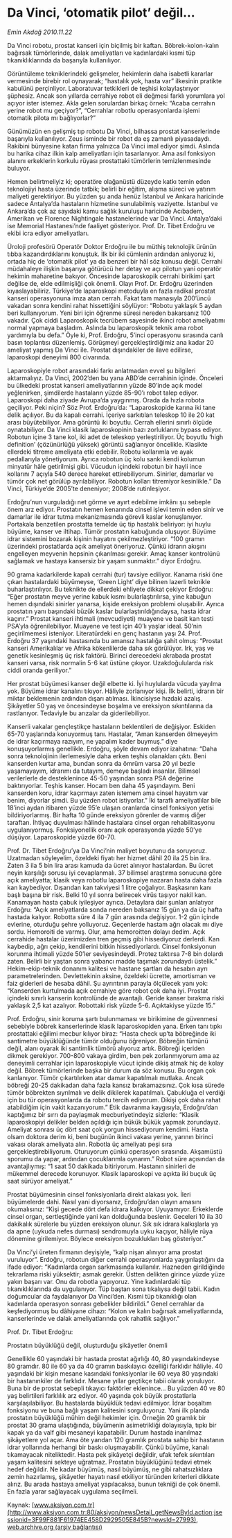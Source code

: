 # Da Vinci, ‘otomatik pilot’ değil…

*Emin Akdağ 2010.11.22*

<font class="agenda2NewsSpot">
 Da Vinci robotu, prostat kanseri için biçilmiş bir kaftan. Böbrek-kolon-kalın bağırsak tümörlerinde, dalak ameliyatları ve kadınlardaki kısmi tüp tıkanıklıklarında da başarıyla kullanılıyor.
</font>
<font class="newsDetail">
 <p>
 </p>
 <p class="MsoNormal">
  Görüntüleme tekniklerindeki gelişmeler, hekimlerin daha isabetli kararlar vermesinde birebir rol oynayarak; “hastalık yok, hasta var” ilkesinin pratikte kabulünü perçinliyor. Laboratuvar tetkikleri de teşhisi kolaylaştırıyor şüphesiz. Ancak son yıllarda cerrahiye robot eli değmesi farklı yorumlara yol açıyor ister istemez. Akla gelen sorulardan birkaç örnek: “Acaba cerrahın yerine robot mu geçiyor?”, “Cerrahlar robotlu operasyonlarda işlemi otomatik pilota mı bağlıyorlar?”
 </p>
 <p class="MsoNormal">
  Günümüzün en gelişmiş tıp robotu Da Vinci, bilhassa prostat kanserlerinde başarıyla kullanılıyor. Zeus isminde bir robot da eş zamanlı piyasadaydı. Rakibini bünyesine katan firma yalnızca Da Vinci imal ediyor şimdi. Aslında bu harika cihaz ilkin kalp ameliyatları için tasarlanıyor. Ama asıl fonksiyon alanını erkeklerin korkulu rüyası prostattaki tümörlerin temizlenmesinde buluyor.
 </p>
 <p class="MsoNormal">
  Hemen belirtmeliyiz ki; operatöre olağanüstü düzeyde katkı temin eden teknolojiyi hasta üzerinde tatbik; belirli bir eğitim, alışma süreci ve yatırım maliyeti gerektiriyor. Bu yüzden şu anda henüz İstanbul ve Ankara haricinde sadece Antalya’da hastaların hizmetine sunulabilmiş vaziyette. İstanbul ve Ankara’da çok az sayıdaki kamu sağlık kuruluşu haricinde Acıbadem, Amerikan ve Florence Nightingale hastanelerinde var Da Vinci. Antalya’daki ise Memorial Hastanesi’nde faaliyet gösteriyor. Prof. Dr. Tibet Erdoğru ve ekibi icra ediyor ameliyatları.
 </p>
 <p class="MsoNormal">
  Üroloji profesörü Operatör Doktor Erdoğru ile bu müthiş teknolojik ürünün tıbba kazandırdıklarını konuştuk. İlk bir iki cümlenin ardından anlıyoruz ki, ortada hiç de ‘otomatik pilot’ ya da benzeri bir hâl söz konusu değil. Cerrahi müdahaleye ilişkin başarıya götürücü her detay ve açı pilotun yani operatör hekimin maharetine bakıyor. Öncesinde laparoskopik cerrahi birikimi şart değilse de, elde edilmişliği çok önemli. Olayı Prof. Dr. Erdoğru üzerinden kıyaslayabiliriz. Türkiye’de laparoskopi metoduyla en fazla radikal prostat kanseri operasyonuna imza atan cerrah. Fakat tam manasıyla 200’üncü vakadan sonra kendini rahat hissettiğini söylüyor: “Robotu yaklaşık 5 aydan beri kullanıyorum. Yeni biri için öğrenme süresi nereden bakarsanız 100 vakadır. Çok ciddi Laparoskopik tecrübem sayesinde ikinci robot ameliyatımı normal yapmaya başladım. Aslında bu laparoskopik teknik ama robot yardımıyla bu defa.” Öyle ki, Prof. Erdoğru, 5’inci operasyonu sırasında canlı basın toplantısı düzenlemiş. Görüşmeyi gerçekleştirdiğimiz ana kadar 20 ameliyat yapmış Da Vinci ile. Prostat dışındakiler de ilave edilirse, laparoskopi deneyimi 800 civarında.
 </p>
 <p class="MsoNormal">
  Laparoskopiyle robot arasındaki farkı anlatmadan evvel şu bilgileri aktarmalıyız.
  <span>
  </span>
  Da Vinci, 2002’den bu yana ABD’de cerrahinin içinde. Önceleri bu ülkedeki prostat kanseri ameliyatlarının yüzde 80’inde açık model yeğlenirken, şimdilerde hastaların yüzde 85-90’ı robot talep ediyor. Laparoskopi daha ziyade Avrupa’da yaygınmış. Orada da hızla robota geçiliyor. Peki niçin? Söz Prof. Erdoğru’da: “Laparoskopide karına iki tane delik açılıyor. Bu da kapalı cerrahi. İçeriye sarkıtılan teleskop 10 ile 20 kat arası büyütebiliyor. Ama görüntü iki boyutlu. Cerrah ellerini sınırlı ölçüde oynatabiliyor. Da Vinci klasik laparoskopinin bazı zorluklarını bypass ediyor. Robotun içine 3 tane kol, iki adet de teleskop yerleştiriliyor. Üç boyutlu ‘high definition’ (çözünürlüğü yüksek) görüntü sağlanıyor öncelikle. Klasikte ellerdeki titreme ameliyata etki edebilir. Robotu kollarımla ve ayak pedallarıyla yönetiyorum. Ayrıca robotun üç kolu sanki kendi kolumun minyatür hâle getirilmişi gibi. Vücudun içindeki robotun bir hayli ince kollarını 7 açıyla 540 derece hareket ettirebiliyorum. Sinirler, damarlar ve tümör çok net görülüp ayrılabiliyor. Robotun kolları titremiyor kesinlikle.” Da Vinci, Türkiye’de 2005’te deneniyor; 2008’de rutinleşiyor.
 </p>
 <p class="MsoNormal">
  Erdoğru’nun vurguladığı net görme ve ayırt edebilme imkânı şu sebeple önem arz ediyor. Prostatın hemen kenarında cinsel işlevi temin eden sinir ve damarlar ile idrar tutma mekanizmasında görevli kaslar konuşlanıyor. Portakala benzetilen prostatta temelde üç tip hastalık beliriyor: iyi huylu büyüme, kanser ve iltihap. Tümör prostatın kabuğunda oluşuyor. Büyüme idrar sistemini bozarak kişinin hayatını çekilmezleştiriyor. “100 gramın üzerindeki prostatlarda açık ameliyat öneriyoruz. Çünkü idrarın akışını engelleyen meyvenin hepsinin çıkarılması gerekir. Amaç kanser kontrolünü sağlamak ve hastaya kansersiz bir yaşam sunmaktır.” diyor Erdoğru.
 </p>
 <p class="MsoNormal">
  90 grama kadarkilerde kapalı cerrahi (tur) tavsiye ediliyor. Kanama riski öne çıkan hastalardaki büyümeyse, ‘Green Light’ diye bilinen lazerli teknikle buharlaştırılıyor. Bu teknikte de ellerdeki ehliyete dikkat çekiyor Erdoğru: “Eğer prostatın meyve yerine kabuk kısmı bularlaştırılırsa, yine kabuğun hemen dışındaki sinirler yanarsa, kişide ereksiyon problemi oluşabilir. Ayrıca prostatın yanı başındaki büzük kaslar bularlaştırıldığındaysa, hasta idrar kaçırır.” Prostat kanseri ihtimali (mevcudiyeti) muayene ve basit kan testi PSA’yla öğrenilebiliyor. Muayene ve test için 40’lı yaşlar ideal. 50’nin geçirilmemesi isteniyor. Literatürdeki en genç hastanın yaşı 24. Prof. Erdoğru 37 yaşındaki hastasında bu amansız hastalığa şahit olmuş: “Prostat kanseri Amerikalılar ve Afrika kökenlilerde daha sık görülüyor. Irk, yaş ve genetik kesinleşmiş üç risk faktörü. Birinci derecedeki akrabada prostat kanseri varsa, risk normalin 5-6 kat üstüne çıkıyor. Uzakdoğulularda risk ciddi oranda geriliyor.”
 </p>
 <p class="MsoNormal">
  Her prostat büyümesi kanser değil elbette ki. İyi huylularda vücuda yayılma yok. Büyüme idrar kanalını tıkıyor. Hâliyle zorlanıyor kişi. İlk belirti, idrarın bir miktar beklemenin ardından dışarı atılması. İkincisiyse hızdaki azalış. Şikâyetler 50 yaş ve öncesindeyse boşalma ve ereksiyon sıkıntılarına da rastlanıyor. Tedaviyle bu arızalar da giderilebiliyor.
 </p>
 <p class="MsoNormal">
  Kanserli vakalar gençleştikçe hastaların beklentileri de değişiyor. Eskiden 65-70 yaşlarında konuyormuş tanı. Hastalar, “Aman kanserden ölmeyeyim de idrar kaçırmaya razıyım, ne yapalım kader buymuş.” diye konuşuyorlarmış genellikle. Erdoğru, şöyle devam ediyor izahatına: “Daha sonra teknolojinin ilerlemesiyle daha erken teşhis olanakları çıktı. Beni kanserden kurtar ama, bundan sonra da ömrüm varsa 20 yıl bezle yaşamayayım, idrarımı da tutayım, demeye başladı insanlar. Bilimsel verilerlerle de desteklenince 45-50 yaşından sonra PSA değerine baktırıyorlar. Teşhis kanser. Hocam ben daha 45 yaşındayım. Beni kanserden koru, idrar kaçırmayı zaten istemem ama cinsel hayatım var benim, diyorlar şimdi. Bu yüzden robot istiyorlar.” İki taraflı ameliyatlılar bile 18’inci aydan itibaren yüzde 95’e ulaşan oranlarda cinsel fonksiyon yetisi bildiriyorlarmış. Bir hafta 10 günde ereksiyon görenler de varmış diğer taraftan. İhtiyaç duyulması hâlinde hastalara cinsel organ rehabilitasyonu uygulanıyormuş. Fonksiyonellik oranı açık operasyonda yüzde 50’ye düşüyor. Laparoskopide yüzde 60-70.
 </p>
 <p class="MsoNormal">
  Prof. Dr. Tibet Erdoğru’ya Da Vinci’nin maliyet boyutunu da soruyoruz. Uzatmadan söyleyelim, özeldeki fiyatı her hizmet dâhil 20 ila 25 bin lira. Zaten 3 ila 5 bin lira arası kamuda da ücret alınıyor hastalardan. Bu ücret neyin karşılığı sorusu iyi cevaplanmalı. 37 bilimsel araştırma sonucuna göre açık ameliyatta; klasik veya robotlu laparoskopiye nazaran hasta daha fazla kan kaybediyor. Dışarıdan kan takviyesi 1 litre çoğalıyor. Başkasının kanı başlı başına bir risk. Belki 10 yıl sonra belirecek virüs taşıyor nakil kan. Kanamayan hasta çabuk iyileşiyor ayrıca. Detaylara dair şunları anlatıyor Erdoğru: “Açık ameliyatlarda sonda nereden baksanız 15 gün ya da üç hafta hastada kalıyor. Robotta süre 4 ila 7 gün arasında değişiyor. 1-2 gün içinde evlerine, oturduğu şehre yolluyoruz. Geçenlerde hastam ağrı olacak mı diye sordu.
  <span>
  </span>
  Hemoroiti de varmış. Olur, ama hemoroitten dolayı dedim. Açık cerrahide hastalar üzerimizden tren geçmiş gibi hissediyoruz derlerdi. Kan kaybedip, ağrı çekip, kendilerini bitkin hissediyorlardı. Cinsel fonksiyonun korunma ihtimali yüzde 50’ler seviyesindeydi. Protez taktırsa 7-8 bin dolardı zaten. Belirli bir yaştan sonra yabancı madde taşımak zorundaydı üstelik.” Hekim-ekip-teknik donanım kalitesi ve hastane şartları da hesabın ayrı parametrelerinden. Devlettekinin aksine, özeldeki ücrette, amortisman ve faiz giderleri de hesaba dâhil. Şu ayrıntının parayla ölçülecek yanı yok: “Kanserden kurtulmada açık cerrahiye göre robot çok daha iyi. Prostat içindeki sınırlı kanserin kontrolünde de avantajlı. Geride kanser bırakma riski yaklaşık 2,5 kat azalıyor. Robottaki risk yüzde 5-6. Açıktakiyse yüzde 15.”
 </p>
 <p class="MsoNormal">
  Prof. Erdoğru, sinir koruma şartı bulunmaması ve birikimine de güvenmesi sebebiyle böbrek kanserlerinde klasik laparoskopiden yana. Erken tanı tıpkı prostattaki eğilimi mecbur kılıyor biraz: “Hasta check up’ta böbreğinde iki santimetre büyüklüğünde tümör olduğunu öğreniyor. Böbreğin tümünü değil, alanı oyarak iki santimlik tümörü alıyoruz artık. Böbreği içeriden dikmek gerekiyor. 700-800 vakaya girdim, ben pek zorlanmıyorum ama az deneyimli cerrahlar için laparoskopiyle vücut içinde dikiş atmak hiç de kolay değil. Böbrek tümörlerinde başka bir durum da söz konusu. Bu organ çok kanlanıyor. Tümör çıkartılırken atar damar kapatılmalı mutlaka. Ancak böbreği 20-25 dakikadan daha fazla kansız bırakamazsınız. Çok kısa sürede tümör böbrekten sıyrılmalı ve delik dikilerek kapatılmalı. Çabukluğa el verdiği için bu tür operasyonlarda da robotu tercih ediyorum. Dikişi çok daha rahat atabildiğim için vakit kazanıyorum.” Etik davranma kaygısıyla, Erdoğru’dan kaptığımız bir sırrı da paylaşmak mecburiyetindeyiz sizlerle: “Klasik laparoskopiyi delikler belden açıldığı için bükük bükük yapmak zorundayız. Ameliyat sonrası üç dört saat çok yorgun hissediyorum kendimi. Hasta olsam doktora derim ki, beni bugünün ikinci vakası yerine, yarının birinci vakası olarak ameliyata alın. Robotla üç ameliyatı peşi sıra gerçekleştirebiliyorum. Oturuyorum çünkü operasyon sırasında. Akşamüstü sporumu da yapar, ardından çocuklarımla oynarım.” Robot süre açısından da avantajlıymış: “1 saat 50 dakikada bitiriyorum. Hastanın sinirleri de mükemmel derecede korunuyor. Klasik laparoskopi ve açıkta iki buçuk üç saat sürüyor ameliyat.”
 </p>
 <p class="MsoNormal">
  Prostat büyümesinin cinsel fonksiyonlarla direkt alakası yok. İleri büyümelerde dahi. Nasıl yani diyorsanız, Erdoğru’dan olayın amasını okumalısınız: “Kişi gecede dört defa idrara kalkıyor. Uyuyamıyor. Erkeklerde cinsel organ, sertleştiğinde yani kan dolduğunda beslenir. Geceleri 10 ila 30 dakikalık sürelerle bu yüzden ereksiyon olunur. Sık sık idrara kalkışlarla ya da apne (uykuda nefes durması) sendromuyla uyku kaçıyor, hâliyle rüya dönemine girilemiyor. Böylece ereksiyon bozuklukları baş gösteriyor.”
 </p>
 <p class="MsoNormal">
  Da Vinci’yi üreten firmanın deyişiyle, “kalp nişan alınıyor ama prostat vuruluyor”. Erdoğru, robotun diğer cerrahi operasyonlarda yaygınlaştığını da ifade ediyor: “Kadınlarda organ sarkmasında kullanılır. Hazneden girildiğinde tekrarlama riski yüksektir; asmak gerekir. Üstten delikten girince yüzde yüze yakın başarı var. Onu da robotla yapıyoruz. Yine kadınlardaki tüp tıkanıklıklarında da uygulanıyor. Tüp baştan sona tıkalıysa değil tabii. Kadın doğumcular da faydalanıyor Da Vinci’den. Kısmi tüp tıkanıklığı olan kadınlarda operasyon sonrası gebelikler bildirildi.” Genel cerrahlar da keşfediyormuş bu dâhiyane cihazı: “Kolon ve kalın bağırsak ameliyatlarında, kanserlerinde ve dalak ameliyatlarında çok rahatlık sağlıyor.”
 </p>
 <p class="MsoNormal">
 </p>
 <p class="MsoNormal">
  Prof. Dr. Tibet Erdoğru:
 </p>
 <p class="MsoNormal">
  Prostatın büyüklüğü değil, oluşturduğu şikâyetler önemli
 </p>
 <p class="MsoNormal">
 </p>
 <p class="MsoNormal">
  Genellikle 60 yaşındaki bir hastada prostat ağırlığı 40, 80 yaşındakindeyse 80 gramdır. 80 ile 60 ya da 40 gramın baskılayıcı özelliği farklıdır hâliyle. 40 yaşındaki bir kişin mesane kasındaki fonksiyonlar ile 60 veya 80 yaşındaki bir hastanınkiler de farklıdır. Mesane yıllar geçtikçe tabii olarak yoruluyor. Buna bir de prostat sebepli tıkayıcı faktörler eklenince… Bu yüzden 40 ve 80 yaş belirtileri farklılık arz ediyor. 40 yaşında çok büyük prostatlarla karşılaşılabiliyor. Bu hastalarda büyüklük tedavi edilmiyor. İdrar boşaltım fonksiyonu ve buna bağlı yaşam kalitesini sorguluyoruz. Yani ilk planda prostatın büyüklüğü mühim değil hekimler için. Örneğin 20 gramlık bir prostat 30 grama ulaştığında, büyümenin asimetrikliği dolayısıyla, tıpkı bir kapak ya da valf gibi mesaneyi kapatabilir. Durum hastada inanılmaz şikâyetlere yol açar. Ama öte yandan 120 gramlık prostata sahip bir hastanın idrar yollarında herhangi bir baskı oluşmayabilir. Çünkü büyüme, kanalı tıkamayacak niteliktedir. Hasta pek şikâyetçi değildir, ufak tefek sıkıntıları yaşam kalitesini sekteye uğratmaz. Prostatın büyüklüğünü tedavi etmek hedef değildir. Ne kadar büyümüş, nasıl büyümüş, ne gibi rahatsızlıklara zemin hazırlamış, şikâyetler hayatı nasıl etkiliyor türünden kriterleri dikkate alırız. Bu arada hastaya ameliyat yapılacaksa, bunun tekniği de çok önemli. En fazla yarar sağlayacak uygulama seçilmeli.
 </p>
 <p>
 </p>
</font>

Kaynak: [www.aksiyon.com.tr](http://www.aksiyon.com.tr:80/aksiyon/newsDetail_getNewsById.action;jsessionid=3F99F881F61974EE458D2929505E845B?newsId=27993), [web.archive.org (arşiv bağlantısı)](http://web.archive.org/web/20101126162913/http://www.aksiyon.com.tr:80/aksiyon/newsDetail_getNewsById.action;jsessionid=3F99F881F61974EE458D2929505E845B?newsId=27993)
